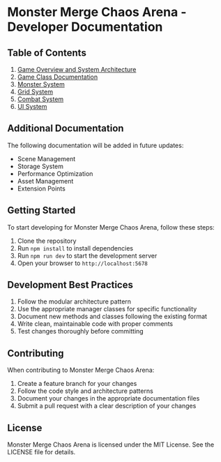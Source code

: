 # Monster Merge Chaos Arena - Developer Documentation

## Table of Contents

1. [Game Overview and System Architecture](developer_guide.md)
2. [Game Class Documentation](game_class.md)
3. [Monster System](monster_system.md)
4. [Grid System](grid_system.md)
5. [Combat System](combat_system.md)
6. [UI System](ui_system.md)

## Additional Documentation

The following documentation will be added in future updates:

- Scene Management
- Storage System
- Performance Optimization
- Asset Management
- Extension Points

## Getting Started

To start developing for Monster Merge Chaos Arena, follow these steps:

1. Clone the repository
2. Run `npm install` to install dependencies
3. Run `npm run dev` to start the development server
4. Open your browser to `http://localhost:5678`

## Development Best Practices

1. Follow the modular architecture pattern
2. Use the appropriate manager classes for specific functionality
3. Document new methods and classes following the existing format
4. Write clean, maintainable code with proper comments
5. Test changes thoroughly before committing

## Contributing

When contributing to Monster Merge Chaos Arena:

1. Create a feature branch for your changes
2. Follow the code style and architecture patterns
3. Document your changes in the appropriate documentation files
4. Submit a pull request with a clear description of your changes

## License

Monster Merge Chaos Arena is licensed under the MIT License. See the LICENSE file for details.

